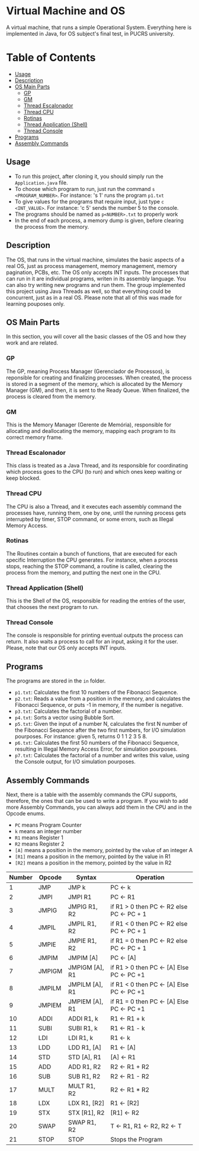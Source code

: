 # Virtual Machine and OS
A virtual machine, that runs a simple Operational System. Everything here is implemented in Java, for OS subject's final test, in PUCRS university. 

# Table of Contents
- [Usage](#usage)
- [Description](#description)
- [OS Main Parts](#os-main-parts)
  - [GP](#gp)
  - [GM](#gm)
  - [Thread Escalonador](#thread-escalonador)
  - [Thread CPU](#thread-cpu)
  - [Rotinas](#rotinas)
  - [Thread Application (Shell)](#thread-application-(shell))
  - [Thread Console](#thread-console)
- [Programs](#programs)
- [Assembly Commands](#assembly-commands)


## Usage
- To run this project, after cloning it, you should simply run the ```Application.java``` file.
- To choose which program to run, just run the command ```s <PROGRAM_NUMBER>```. For instance: 's 1' runs the program ```p1.txt```
- To give values for the programs that require input, just type ``` c <INT_VALUE> ```. For instance: 'c 5' sends the number 5 to the console.
- The programs should be named as ```p<NUMBER>.txt``` to properly work
- In the end of each process, a memory dump is given, before clearing the process from the memory.

## Description
The OS, that runs in the virtual machine, simulates the basic aspects of a real OS, just as process management, memory management, memory pagination, PCBs, etc. The OS only accepts INT inputs. The processes that can run in it are individual programs, writen in its assembly language. You can also try writing new programs and run them. The group implemented this project using Java Threads as well, so that everything could be concurrent, just as in a real OS. Please note that all of this was made for learning pouposes only.

## OS Main Parts
In this section, you will cover all the basic classes of the OS and how they work and are related.

### GP
The GP, meaning Process Manager (Gerenciador de Processos), is reponsible for creating and finalizing processes. When created, the process is stored in a segment of the memory, which is allocated by the Memory Manager (GM), and then, it is sent to the Ready Queue. When finalized, the process is cleared from the memory. 

### GM
This is the Memory Manager (Gerente de Memória), responsible for allocating and deallocating the memory, mapping each program to its correct memory frame.

### Thread Escalonador
This class is treated as a Java Thread, and its responsible for coordinating which process goes to the CPU (to run) and which ones keep waiting or keep blocked.

### Thread CPU
The CPU is also a Thread, and it executes each assembly command the processes have, running them, one by one, until the running process gets interrupted by timer, STOP command, or some errors, such as Illegal Memory Access.

### Rotinas
The Routines contain a bunch of functions, that are executed for each specific Interruption the CPU generates. For instance, when a process stops, reaching the STOP command, a routine is called, clearing the process from the memory, and putting the next one in the CPU.

### Thread Application (Shell)
This is the Shell of the OS, responsible for reading the entries of the user, that chooses the next program to run.

### Thread Console
The console is responsible for printing eventual outputs the process can return. It also waits a process to call for an input, asking it for the user. Please, note that our OS only accepts INT inputs.


## Programs
The programs are stored in the ```in``` folder.
 - ```p1.txt```: Calculates the first 10 numbers of the Fibonacci Sequence.
 - ```p2.txt```: Reads a value from a position in the memory, and calculates the Fibonacci Sequence, or puts -1 in memory, if the number is negative.
 - ```p3.txt```: Calculates the factorial of a number.
 - ```p4.txt```: Sorts a  vector using Bubble Sort.
 - ```p5.txt```: Given the input of a number N, calculates the first N number of the Fibonacci Sequence after the two first numbers, for I/O simulation pourposes. For instance: given 5, returns 0 1 1 2 3 5 8.
 - ```p6.txt```: Calculates the first 50 numbers of the Fibonacci Sequence, resulting in Illegal Memory Access Error, for simulation pourposes.
 - ```p7.txt```: Calculates the factorial of a number and writes this value, using the Console output, for I/O simulation pourposes.
 
 ## Assembly Commands
 Next, there is a table with the assembly commands the CPU supports, therefore, the ones that can be used to write a program. If you wish to add more Assembly Commands, you can always add them in the CPU and in the Opcode enums.
- ``` PC ``` means Program Counter
-  ``` k ``` means an integer number
-  ``` R1 ``` means Register 1
-  ``` R2 ``` means Register 2
-  ``` [A] ``` means a position in the memory, pointed by the value of an integer A
-  ``` [R1] ``` means a position in the memory, pointed by the value in R1
-  ``` [R2] ``` means a position in the memory, pointed by the value in R2
 
| Number  |  Opcode  | Syntax  |  Operation  |
| ------- | -------- | ------- | ----------- |
| 1 | JMP | JMP k | PC &#8592; k |
| 2 | JMPI | JMPI R1 | PC &#8592; R1 |
| 3 | JMPIG | JMPIG R1, R2 | if R1 > 0 then PC &#8592; R2 else PC &#8592; PC + 1 |
| 4 | JMPIL | JMPIL R1, R2 | if R1 < 0 then PC &#8592; R2 else PC &#8592; PC + 1 |
| 5 | JMPIE | JMPIE R1, R2 | if R1 = 0 then PC &#8592; R2 else PC &#8592; PC + 1 |
| 6 | JMPIM | JMPIM [A] | PC &#8592; [A] |
| 7 | JMPIGM | JMPIGM [A], R1 | if R1 > 0 then PC &#8592; [A] Else PC &#8592; PC +1 |
| 8 | JMPILM | JMPILM [A], R1 | if R1 < 0 then PC &#8592; [A] Else PC &#8592; PC +1 |
| 9 | JMPIEM | JMPIEM [A], R1 | if R1 = 0 then PC &#8592; [A] Else PC &#8592; PC +1 |
| 10 | ADDI | ADDI R1, k | R1 &#8592; R1 + k |
| 11 | SUBI | SUBI R1, k | R1 &#8592; R1 - k |
| 12 | LDI |  LDI R1, k | R1 &#8592; k |
| 13 | LDD | LDD R1, [A] | R1 &#8592; [A] |
| 14 | STD | STD [A], R1 | [A] &#8592; R1 |
| 15 | ADD | ADD R1, R2 | R2 &#8592; R1 + R2 |
| 16 | SUB | SUB R1, R2 | R2 &#8592; R1 - R2 |
| 17 | MULT | MULT R1, R2 | R2 &#8592; R1 * R2 |
| 18 | LDX | LDX R1, [R2] | R1 &#8592; [R2] |
| 19 | STX | STX [R1], R2 | [R1] &#8592; R2 |
| 20 | SWAP | SWAP R1, R2 | T &#8592; R1, R1 &#8592; R2, R2 &#8592; T |
| 21 | STOP | STOP | Stops the Program |
